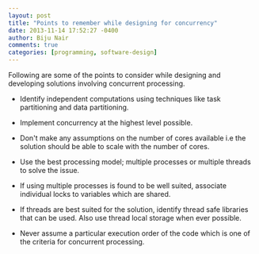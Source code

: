 ```yaml
---
layout: post
title: "Points to remember while designing for concurrency"
date: 2013-11-14 17:52:27 -0400
author: Biju Nair
comments: true
categories: [programming, software-design]
---
```

Following are some of the points to consider while designing and developing solutions involving concurrent processing.

- Identify independent computations using techniques like task partitioning and data partitioning.
<!-- more -->
- Implement concurrency at the highest level possible.

- Don't make any assumptions on the number of cores available i.e the solution should be able to scale with the number of cores.

- Use the best processing model; multiple processes or multiple threads to solve the issue.

- If using multiple processes is found to be well suited, associate individual locks to variables which are shared.

- If threads are best suited for the solution, identify thread safe libraries that can be used. Also use thread local storage when ever possible.

- Never assume a particular execution order of the code which is one of the criteria for concurrent processing.

